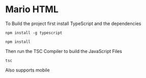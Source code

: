 # Mario HTML

To Build the project first install TypeScript and the dependencies

`npm install -g typescript`

`npm install`

Then run the TSC Compiler to build the JavaScript Files

`tsc`

Also supports mobile

